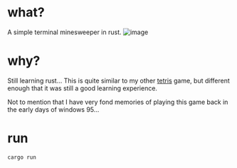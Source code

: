 what?
===
A simple terminal minesweeper in rust.
![image](https://github.com/user-attachments/assets/46affbcf-5de0-4b18-ae3c-0b1cc7b0c268)

why?
===
Still learning rust... This is quite similar to my other [tetris](https://github.com/dprophete/rust-tetris) game, but different enough that it was still a good learning experience.

Not to mention that I have very fond memories of playing this game back in the early days of windows 95...

run
===
`cargo run`
